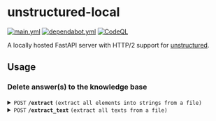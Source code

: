 # unstructured-local

[![main.yml](https://github.com/winstxnhdw/unstructured-local/actions/workflows/main.yml/badge.svg)](https://github.com/winstxnhdw/unstructured-local/actions/workflows/main.yml)
[![dependabot.yml](https://github.com/winstxnhdw/unstructured-local/actions/workflows/dependabot.yml/badge.svg)](https://github.com/winstxnhdw/unstructured-local/actions/workflows/dependabot.yml)
[![CodeQL](https://github.com/winstxnhdw/unstructured-local/actions/workflows/github-code-scanning/codeql/badge.svg)](https://github.com/winstxnhdw/unstructured-local/actions/workflows/github-code-scanning/codeql)

A locally hosted FastAPI server with HTTP/2 support for [unstructured](https://github.com/Unstructured-IO/unstructured).

## Usage

### Delete answer(s) to the knowledge base

<details>

<summary><code>POST</code> <code><b>/extract</b></code> <code>(extract all elements into strings from a file)</code></summary>

#### Body

> | name       |  type    | data type               | description                                                           |
> |------------|----------|-------------------------|-----------------------------------------------------------------------|
> | file       | required | `binary`                | file for string extraction                                            |

#### Responses

> | http code     | content-type                   | response                                                               |
> |---------------|--------------------------------|------------------------------------------------------------------------|
> | `200`         | `text/plain`                   | concatenated string of all elements                                    |

</details>

<details>

<summary><code>POST</code> <code><b>/extract_text</b></code> <code>(extract all texts from a file)</code></summary>

#### Body

> | name       |  type    | data type               | description                                                           |
> |------------|----------|-------------------------|-----------------------------------------------------------------------|
> | file       | required | `binary`                | file for string extraction                                            |

#### Responses

> | http code     | content-type                   | response                                                               |
> |---------------|--------------------------------|------------------------------------------------------------------------|
> | `200`         | `text/plain`                   | concatenated string of extracted text                                  |

</details>
